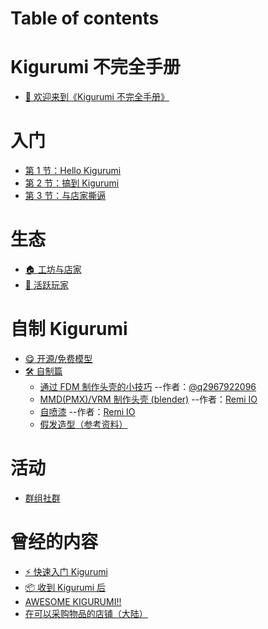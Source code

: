 # Table of contents

# Kigurumi 不完全手册

- [👏 欢迎来到《Kigurumi 不完全手册》](README.md)

# 入门

- [第 1 节：Hello Kigurumi](01_HelloKigurumi/readme.md)
- [第 2 节：搞到 Kigurumi](02_GetKigurumi/readme.md)
- [第 3 节：与店家撕逼](03_StoreChallenge/readme.md)

# 生态

- [🏠 工坊与店家](creator-workshop.md)
- [🐯 活跃玩家](dalao.md)

# 自制 Kigurumi

- [😋 开源/免费模型](open_source_model.md)
- [🛠 自制篇](DIY/README.md)
  - [通过 FDM 制作头壳的小技巧](./DIY/Tips-for-FDM.md) --作者：[@q2967922096](https://twitter.com/q2967922096)
  - [ MMD(PMX)/VRM 制作头壳 (blender)](./DIY/Tips-for-made-by-pmx-vrm.md) --作者：[Remi IO](https://twitter.com/Remi_IO)
  - [自喷漆](./DIY/Tips-for-painting.md) --作者：[Remi IO](https://twitter.com/Remi_IO)
  - [假发造型（参考资料）](./DIY/wigs-ref.md)

# 活动

- [群组社群](groups.md)

# 曾经的内容

- [⚡ 快速入门 Kigurumi](get-start.md)
- [📦 收到 Kigurumi 后](after-getting-kig.md)
- [AWESOME KIGURUMI!!](old_content/README.md)
- [在可以采购物品的店铺（大陆）](old_content/SHOP.md)
